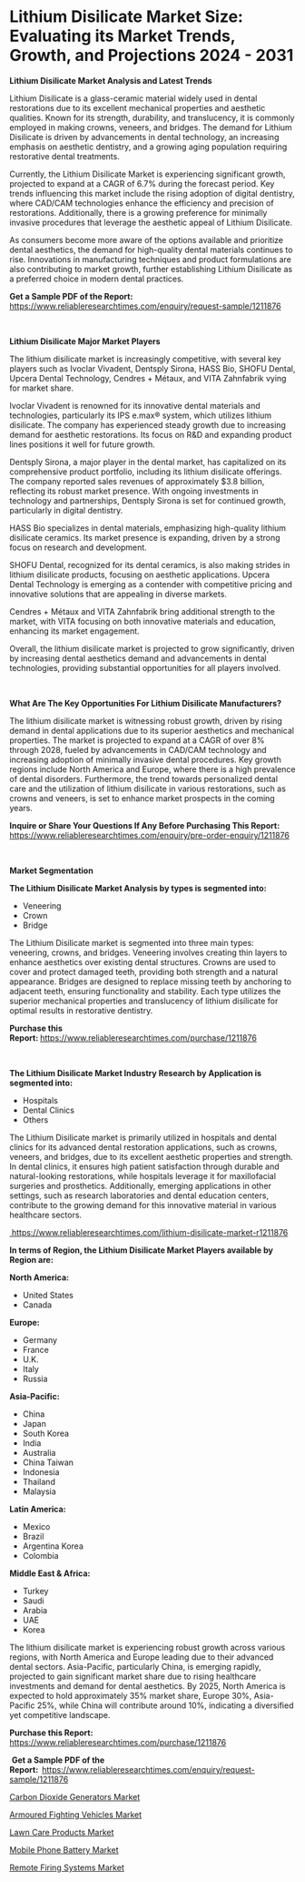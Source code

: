 <p><h1>Lithium Disilicate Market Size: Evaluating its Market Trends, Growth, and Projections 2024 - 2031</h1></p><p><strong>Lithium Disilicate Market Analysis and Latest Trends</strong></p>
<p><p>Lithium Disilicate is a glass-ceramic material widely used in dental restorations due to its excellent mechanical properties and aesthetic qualities. Known for its strength, durability, and translucency, it is commonly employed in making crowns, veneers, and bridges. The demand for Lithium Disilicate is driven by advancements in dental technology, an increasing emphasis on aesthetic dentistry, and a growing aging population requiring restorative dental treatments. </p><p>Currently, the Lithium Disilicate Market is experiencing significant growth, projected to expand at a CAGR of 6.7% during the forecast period. Key trends influencing this market include the rising adoption of digital dentistry, where CAD/CAM technologies enhance the efficiency and precision of restorations. Additionally, there is a growing preference for minimally invasive procedures that leverage the aesthetic appeal of Lithium Disilicate. </p><p>As consumers become more aware of the options available and prioritize dental aesthetics, the demand for high-quality dental materials continues to rise. Innovations in manufacturing techniques and product formulations are also contributing to market growth, further establishing Lithium Disilicate as a preferred choice in modern dental practices.</p></p>
<p><strong>Get a Sample PDF of the Report:&nbsp;</strong> <a href="https://www.reliableresearchtimes.com/enquiry/request-sample/1211876?utm_campaign=1355&utm_medium=2&utm_source=Github&utm_content=ia&utm_term=06102024&utm_id=lithium-disilicate">https://www.reliableresearchtimes.com/enquiry/request-sample/1211876</a></p>
<p>&nbsp;</p>
<p><strong>Lithium Disilicate Major Market Players</strong></p>
<p><p>The lithium disilicate market is increasingly competitive, with several key players such as Ivoclar Vivadent, Dentsply Sirona, HASS Bio, SHOFU Dental, Upcera Dental Technology, Cendres + Métaux, and VITA Zahnfabrik vying for market share. </p><p>Ivoclar Vivadent is renowned for its innovative dental materials and technologies, particularly its IPS e.max® system, which utilizes lithium disilicate. The company has experienced steady growth due to increasing demand for aesthetic restorations. Its focus on R&D and expanding product lines positions it well for future growth.</p><p>Dentsply Sirona, a major player in the dental market, has capitalized on its comprehensive product portfolio, including its lithium disilicate offerings. The company reported sales revenues of approximately $3.8 billion, reflecting its robust market presence. With ongoing investments in technology and partnerships, Dentsply Sirona is set for continued growth, particularly in digital dentistry.</p><p>HASS Bio specializes in dental materials, emphasizing high-quality lithium disilicate ceramics. Its market presence is expanding, driven by a strong focus on research and development.</p><p>SHOFU Dental, recognized for its dental ceramics, is also making strides in lithium disilicate products, focusing on aesthetic applications. Upcera Dental Technology is emerging as a contender with competitive pricing and innovative solutions that are appealing in diverse markets.</p><p>Cendres + Métaux and VITA Zahnfabrik bring additional strength to the market, with VITA focusing on both innovative materials and education, enhancing its market engagement.</p><p>Overall, the lithium disilicate market is projected to grow significantly, driven by increasing dental aesthetics demand and advancements in dental technologies, providing substantial opportunities for all players involved.</p></p>
<p>&nbsp;</p>
<p><strong>What Are The Key Opportunities For Lithium Disilicate Manufacturers?</strong></p>
<p><p>The lithium disilicate market is witnessing robust growth, driven by rising demand in dental applications due to its superior aesthetics and mechanical properties. The market is projected to expand at a CAGR of over 8% through 2028, fueled by advancements in CAD/CAM technology and increasing adoption of minimally invasive dental procedures. Key growth regions include North America and Europe, where there is a high prevalence of dental disorders. Furthermore, the trend towards personalized dental care and the utilization of lithium disilicate in various restorations, such as crowns and veneers, is set to enhance market prospects in the coming years.</p></p>
<p><strong>Inquire or Share Your Questions If Any Before Purchasing This Report:</strong> <a href="https://www.reliableresearchtimes.com/enquiry/pre-order-enquiry/1211876?utm_campaign=1355&utm_medium=2&utm_source=Github&utm_content=ia&utm_term=06102024&utm_id=lithium-disilicate">https://www.reliableresearchtimes.com/enquiry/pre-order-enquiry/1211876</a></p>
<p>&nbsp;</p>
<p><strong>Market Segmentation</strong></p>
<p><strong>The Lithium Disilicate Market Analysis by types is segmented into:</strong></p>
<p><ul><li>Veneering</li><li>Crown</li><li>Bridge</li></ul></p>
<p><p>The Lithium Disilicate market is segmented into three main types: veneering, crowns, and bridges. Veneering involves creating thin layers to enhance aesthetics over existing dental structures. Crowns are used to cover and protect damaged teeth, providing both strength and a natural appearance. Bridges are designed to replace missing teeth by anchoring to adjacent teeth, ensuring functionality and stability. Each type utilizes the superior mechanical properties and translucency of lithium disilicate for optimal results in restorative dentistry.</p></p>
<p><strong>Purchase this Report:&nbsp;</strong><a href="https://www.reliableresearchtimes.com/purchase/1211876?utm_campaign=1355&utm_medium=2&utm_source=Github&utm_content=ia&utm_term=06102024&utm_id=lithium-disilicate">https://www.reliableresearchtimes.com/purchase/1211876</a></p>
<p>&nbsp;</p>
<p><strong>The Lithium Disilicate Market Industry Research by Application is segmented into:</strong></p>
<p><ul><li>Hospitals</li><li>Dental Clinics</li><li>Others</li></ul></p>
<p><p>The Lithium Disilicate market is primarily utilized in hospitals and dental clinics for its advanced dental restoration applications, such as crowns, veneers, and bridges, due to its excellent aesthetic properties and strength. In dental clinics, it ensures high patient satisfaction through durable and natural-looking restorations, while hospitals leverage it for maxillofacial surgeries and prosthetics. Additionally, emerging applications in other settings, such as research laboratories and dental education centers, contribute to the growing demand for this innovative material in various healthcare sectors.</p></p>
<p><a href="https://www.reliableresearchtimes.com/lithium-disilicate-market-r1211876?utm_campaign=1355&utm_medium=2&utm_source=Github&utm_content=ia&utm_term=06102024&utm_id=lithium-disilicate">&nbsp;https://www.reliableresearchtimes.com/lithium-disilicate-market-r1211876</a></p>
<p><strong>In terms of Region, the Lithium Disilicate Market Players available by Region are:</strong></p>
<p>
    <p> <strong> North America: </strong>
        <ul>
            <li>United States</li>
            <li>Canada</li>
        </ul>
        </p> 
    <p> <strong> Europe: </strong>
        <ul>
            <li>Germany</li>
            <li>France</li>
            <li>U.K.</li>
            <li>Italy</li>
            <li>Russia</li>
        </ul>
        </p> 
    <p> <strong> Asia-Pacific: </strong>
        <ul>
            <li>China</li>
            <li>Japan</li>
            <li>South Korea</li>
            <li>India</li>
            <li>Australia</li>
            <li>China Taiwan</li>
            <li>Indonesia</li>
            <li>Thailand</li>
            <li>Malaysia</li>
        </ul>
        </p> 
    <p> <strong> Latin America: </strong>
        <ul>
            <li>Mexico</li>
            <li>Brazil</li>
            <li>Argentina Korea</li>
            <li>Colombia</li>
        </ul>
        </p> 
    <p> <strong> Middle East & Africa: </strong>
        <ul>
            <li>Turkey</li>
            <li>Saudi</li>
            <li>Arabia</li>
            <li>UAE</li>
            <li>Korea</li>
        </ul>
    </p>
    </p>
<p><p>The lithium disilicate market is experiencing robust growth across various regions, with North America and Europe leading due to their advanced dental sectors. Asia-Pacific, particularly China, is emerging rapidly, projected to gain significant market share due to rising healthcare investments and demand for dental aesthetics. By 2025, North America is expected to hold approximately 35% market share, Europe 30%, Asia-Pacific 25%, while China will contribute around 10%, indicating a diversified yet competitive landscape.</p></p>
<p><strong>Purchase this Report: </strong><a href="https://www.reliableresearchtimes.com/purchase/1211876?utm_campaign=1355&utm_medium=2&utm_source=Github&utm_content=ia&utm_term=06102024&utm_id=lithium-disilicate">https://www.reliableresearchtimes.com/purchase/1211876</a></p>
<p>&nbsp;<strong>Get a Sample PDF of the Report:&nbsp;&nbsp;</strong><a href="https://www.reliableresearchtimes.com/enquiry/request-sample/1211876?utm_campaign=1355&utm_medium=2&utm_source=Github&utm_content=ia&utm_term=06102024&utm_id=lithium-disilicate">https://www.reliableresearchtimes.com/enquiry/request-sample/1211876</a></p>
<p><strong></strong></p>
<p><p><a href="https://www.linkedin.com/pulse/carbon-dioxide-generators-market-trends-strategic-insights-x9bee?utm_campaign=1355&utm_medium=2&utm_source=Github&utm_content=ia&utm_term=06102024&utm_id=lithium-disilicate">Carbon Dioxide Generators Market</a></p><p><a href="https://www.linkedin.com/pulse/global-armoured-fighting-vehicles-market-trends-insights-growth-ozbye?utm_campaign=1355&utm_medium=2&utm_source=Github&utm_content=ia&utm_term=06102024&utm_id=lithium-disilicate">Armoured Fighting Vehicles Market</a></p><p><a href="https://www.linkedin.com/pulse/lawn-care-products-market-trends-focusing-insight-forecast-9ushe?utm_campaign=1355&utm_medium=2&utm_source=Github&utm_content=ia&utm_term=06102024&utm_id=lithium-disilicate">Lawn Care Products Market</a></p><p><a href="https://www.linkedin.com/pulse/mobile-phone-battery-industry-resonance-112-amplification-liade?utm_campaign=1355&utm_medium=2&utm_source=Github&utm_content=ia&utm_term=06102024&utm_id=lithium-disilicate">Mobile Phone Battery Market</a></p><p><a href="https://www.linkedin.com/pulse/global-remote-firing-systems-market-projected-grow-cagr-65-hdqge?utm_campaign=1355&utm_medium=2&utm_source=Github&utm_content=ia&utm_term=06102024&utm_id=lithium-disilicate">Remote Firing Systems Market</a></p></p>